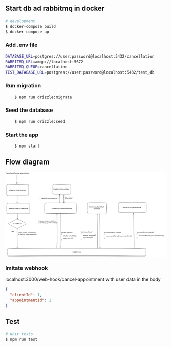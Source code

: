 ## Start db ad rabbitmq in docker

```bash
# development
$ docker-compose build
$ docker-compose up
```

### Add .env file

```bash
DATABASE_URL=postgres://user:password@localhost:5432/cancellation
RABBITMQ_URL=amqp://localhost:5672
RABBITMQ_QUEUE=cancellation
TEST_DATABASE_URL=postgres://user:password@localhost:5432/test_db
```

### Run migration

```bash
    $ npm run drizzle:migrate
```

### Seed the database

```bash
    $ npm run drizzle:seed
```

### Start the app

```bash
    $ npm start
```

## Flow diagram

![Flow](./assets/web-flow.png)

### Imitate webhook

localhost:3000/web-hook/cancel-appointment
with user data in the body

```json
{
  "clientId": 1,
  "appointmentId": 1
}
```

## Test

```bash
# unit tests
$ npm run test
```
